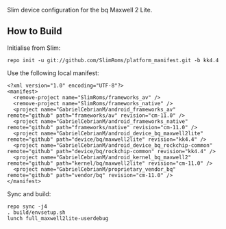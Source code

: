 Slim device configuration for the bq Maxwell 2 Lite.

How to Build
---------------

Initialise from Slim:

    repo init -u git://github.com/SlimRoms/platform_manifest.git -b kk4.4

Use the following local manifest:

    <?xml version="1.0" encoding="UTF-8"?>
    <manifest>
      <remove-project name="SlimRoms/frameworks_av" />
      <remove-project name="SlimRoms/frameworks_native" />
      <project name="GabrielCebrianM/android_frameworks_av" remote="github" path="frameworks/av" revision="cm-11.0" />
      <project name="GabrielCebrianM/android_frameworks_native" remote="github" path="frameworks/native" revision="cm-11.0" />
      <project name="GabrielCebrianM/android_device_bq_maxwell2lite" remote="github" path="device/bq/maxwell2lite" revision="kk4.4" />
      <project name="GabrielCebrianM/android_device_bq_rockchip-common" remote="github" path="device/bq/rockchip-common" revision="kk4.4" />
      <project name="GabrielCebrianM/android_kernel_bq_maxwell2" remote="github" path="kernel/bq/maxwell2lite" revision="cm-11.0" />
      <project name="GabrielCebrianM/proprietary_vendor_bq" remote="github" path="vendor/bq" revision="cm-11.0" />
    </manifest>

Sync and build:

    repo sync -j4
    . build/envsetup.sh
    lunch full_maxwell2lite-userdebug


